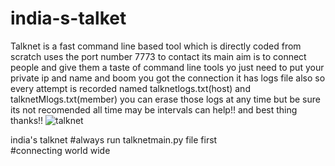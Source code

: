 # india-s-talket
Talknet is a fast command line based tool which is directly coded from scratch uses the port number 7773 to contact
its main aim is to connect people and give them a taste of command line tools yo just need to put your private ip and name and boom you got the connection
it has logs file also so every attempt is recorded named talknetlogs.txt(host) and talknetMlogs.txt(member) you can erase those logs at any time but be sure its not recomended all time
may be intervals can help!!
and best thing <MADE-IN-INDIA>
thanks!!
<img></img>![talknet](https://user-images.githubusercontent.com/74216667/236252295-aaa3d9a7-1190-4eae-9c34-1dddef3ee626.png)

india's talknet
#always run talknetmain.py file first  
#connecting world wide

